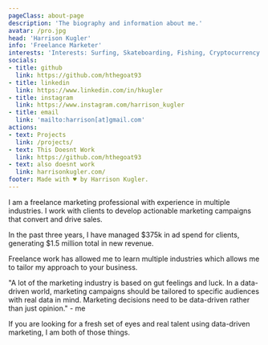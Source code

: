 ```yaml
---
pageClass: about-page
description: 'The biography and information about me.'
avatar: /pro.jpg
head: 'Harrison Kugler'
info: 'Freelance Marketer'
interests: 'Interests: Surfing, Skateboarding, Fishing, Cryptocurrency.'
socials:
- title: github
  link: https://github.com/hthegoat93
- title: linkedin
  link: https://www.linkedin.com/in/hkugler
- title: instagram
  link: https://www.instagram.com/harrison_kugler
- title: email
  link: 'mailto:harrison[at]gmail.com'
actions:
- text: Projects
  link: /projects/
- text: This Doesnt Work 
  link: https://github.com/hthegoat93
- text: also doesnt work
  link: harrisonkugler.com/
footer: Made with ♥ by Harrison Kugler.
---
```


<ToggleDarkMode>

</ToggleDarkMode>

<AboutCard :frontmatter="$page.frontmatter" >

I am a freelance marketing professional with experience in multiple industries. I work with clients to develop actionable marketing campaigns that convert and drive sales.

In the past three years, I have managed $375k in ad spend for clients, generating $1.5 million total in new revenue.

Freelance work has allowed me to learn multiple industries which allows me to tailor my approach to your business.

"A lot of the marketing industry is based on gut feelings and luck. In a data-driven world, marketing campaigns should be tailored to specific audiences with real data in mind. Marketing decisions need to be data-driven rather than just opinion." - me

If you are looking for a fresh set of eyes and real talent using data-driven marketing, I am both of those things.
</AboutCard>

<style lang="stylus">

.theme-container.about-page .page
  background-color #e6ecf0
  min-height calc(100vh)
  
  .last-updated
    display none

</style>